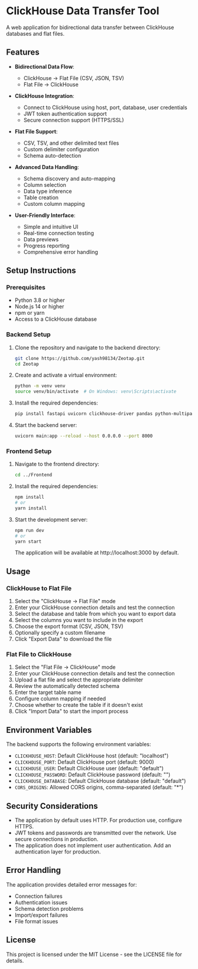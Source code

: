 # ClickHouse Data Transfer Tool

A web application for bidirectional data transfer between ClickHouse databases and flat files.

## Features

- **Bidirectional Data Flow**:
  - ClickHouse → Flat File (CSV, JSON, TSV)
  - Flat File → ClickHouse

- **ClickHouse Integration**:
  - Connect to ClickHouse using host, port, database, user credentials
  - JWT token authentication support
  - Secure connection support (HTTPS/SSL)

- **Flat File Support**:
  - CSV, TSV, and other delimited text files
  - Custom delimiter configuration
  - Schema auto-detection

- **Advanced Data Handling**:
  - Schema discovery and auto-mapping
  - Column selection
  - Data type inference
  - Table creation
  - Custom column mapping

- **User-Friendly Interface**:
  - Simple and intuitive UI
  - Real-time connection testing
  - Data previews
  - Progress reporting
  - Comprehensive error handling

## Setup Instructions

### Prerequisites

- Python 3.8 or higher
- Node.js 14 or higher
- npm or yarn
- Access to a ClickHouse database

### Backend Setup

1. Clone the repository and navigate to the backend directory:

    ```bash
    git clone https://github.com/yash98134/Zeotap.git
    cd Zeotap
    ```

2. Create and activate a virtual environment:

    ```bash
    python -m venv venv
    source venv/bin/activate  # On Windows: venv\Scripts\activate
    ```

3. Install the required dependencies:

    ```bash
    pip install fastapi uvicorn clickhouse-driver pandas python-multipart
    ```

4. Start the backend server:

    ```bash
    uvicorn main:app --reload --host 0.0.0.0 --port 8000
    ```

### Frontend Setup

1. Navigate to the frontend directory:

    ```bash
    cd ../Frontend
    ```

2. Install the required dependencies:

    ```bash
    npm install
    # or
    yarn install
    ```

3. Start the development server:

    ```bash
    npm run dev
    # or
    yarn start
    ```

    The application will be available at http://localhost:3000 by default.

## Usage

### ClickHouse to Flat File

1. Select the "ClickHouse → Flat File" mode
2. Enter your ClickHouse connection details and test the connection
3. Select the database and table from which you want to export data
4. Select the columns you want to include in the export
5. Choose the export format (CSV, JSON, TSV)
6. Optionally specify a custom filename
7. Click "Export Data" to download the file

### Flat File to ClickHouse

1. Select the "Flat File → ClickHouse" mode
2. Enter your ClickHouse connection details and test the connection
3. Upload a flat file and select the appropriate delimiter
4. Review the automatically detected schema
5. Enter the target table name
6. Configure column mapping if needed
7. Choose whether to create the table if it doesn't exist
8. Click "Import Data" to start the import process

## Environment Variables

The backend supports the following environment variables:

- `CLICKHOUSE_HOST`: Default ClickHouse host (default: "localhost")
- `CLICKHOUSE_PORT`: Default ClickHouse port (default: 9000)
- `CLICKHOUSE_USER`: Default ClickHouse user (default: "default")
- `CLICKHOUSE_PASSWORD`: Default ClickHouse password (default: "")
- `CLICKHOUSE_DATABASE`: Default ClickHouse database (default: "default")
- `CORS_ORIGINS`: Allowed CORS origins, comma-separated (default: "*")

## Security Considerations

- The application by default uses HTTP. For production use, configure HTTPS.
- JWT tokens and passwords are transmitted over the network. Use secure connections in production.
- The application does not implement user authentication. Add an authentication layer for production.

## Error Handling

The application provides detailed error messages for:
- Connection failures
- Authentication issues
- Schema detection problems
- Import/export failures
- File format issues

## License

This project is licensed under the MIT License - see the LICENSE file for details.

